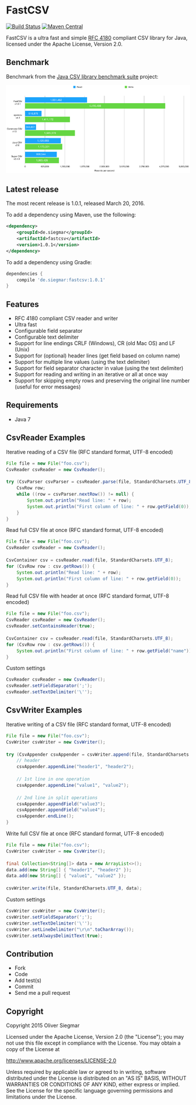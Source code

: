 FastCSV
=======

[![Build Status](https://api.travis-ci.org/osiegmar/FastCSV.svg)](https://travis-ci.org/osiegmar/FastCSV)
[![Maven Central](https://maven-badges.herokuapp.com/maven-central/de.siegmar/fastcsv/badge.svg)](https://maven-badges.herokuapp.com/maven-central/de.siegmar/fastcsv)

FastCSV is a ultra fast and simple [RFC 4180](http://tools.ietf.org/html/rfc4180) compliant CSV 
library for Java, licensed under the Apache License, Version 2.0.


## Benchmark

Benchmark from the
[Java CSV library benchmark suite](https://github.com/osiegmar/JavaCsvBenchmarkSuite) project:

![Benchmark](benchmark.png "Benchmark")


Latest release
--------------

The most recent release is 1.0.1, released March 20, 2016.

To add a dependency using Maven, use the following:

```xml
<dependency>
    <groupId>de.siegmar</groupId>
    <artifactId>fastcsv</artifactId>
    <version>1.0.1</version>
</dependency>
```

To add a dependency using Gradle:

```gradle
dependencies {
    compile 'de.siegmar:fastcsv:1.0.1'
}
```


Features
--------

- RFC 4180 compliant CSV reader and writer
- Ultra fast
- Configurable field separator
- Configurable text delimiter
- Support for line endings CRLF (Windows), CR (old Mac OS) and LF (Unix)
- Support for (optional) header lines (get field based on column name)
- Support for multiple line values (using the text delimiter)
- Support for field separator character in value (using the text delimiter)
- Support for reading and writing in an iterative or all at once way
- Support for skipping empty rows and preserving the original line number (useful for error messages)


Requirements
------------

- Java 7


CsvReader Examples
------------------

Iterative reading of a CSV file (RFC standard format, UTF-8 encoded)

```java
File file = new File("foo.csv");
CsvReader csvReader = new CsvReader();

try (CsvParser csvParser = csvReader.parse(file, StandardCharsets.UTF_8)) {
    CsvRow row;
    while ((row = csvParser.nextRow()) != null) {
        System.out.println("Read line: " + row);
        System.out.println("First column of line: " + row.getField(0));
    }
}
```

Read full CSV file at once (RFC standard format, UTF-8 encoded)

```java
File file = new File("foo.csv");
CsvReader csvReader = new CsvReader();

CsvContainer csv = csvReader.read(file, StandardCharsets.UTF_8);
for (CsvRow row : csv.getRows()) {
    System.out.println("Read line: " + row);
    System.out.println("First column of line: " + row.getField(0));
}
```


Read full CSV file with header at once (RFC standard format, UTF-8 encoded)

```java
File file = new File("foo.csv");
CsvReader csvReader = new CsvReader();
csvReader.setContainsHeader(true);

CsvContainer csv = csvReader.read(file, StandardCharsets.UTF_8);
for (CsvRow row : csv.getRows()) {
    System.out.println("First column of line: " + row.getField("name"));
}
```


Custom settings

```java
CsvReader csvReader = new CsvReader();
csvReader.setFieldSeparator(';');
csvReader.setTextDelimiter('\'');
```


CsvWriter Examples
------------------

Iterative writing of a CSV file (RFC standard format, UTF-8 encoded)

```java
File file = new File("foo.csv");
CsvWriter csvWriter = new CsvWriter();

try (CsvAppender csvAppender = csvWriter.append(file, StandardCharsets.UTF_8)) {
    // header
    csvAppender.appendLine("header1", "header2");

    // 1st line in one operation
    csvAppender.appendLine("value1", "value2");

    // 2nd line in split operations
    csvAppender.appendField("value3");
    csvAppender.appendField("value4");
    csvAppender.endLine();
}
```


Write full CSV file at once (RFC standard format, UTF-8 encoded)

```java
File file = new File("foo.csv");
CsvWriter csvWriter = new CsvWriter();

final Collection<String[]> data = new ArrayList<>();
data.add(new String[] { "header1", "header2" });
data.add(new String[] { "value1", "value2" });

csvWriter.write(file, StandardCharsets.UTF_8, data);
```


Custom settings

```java
CsvWriter csvWriter = new CsvWriter();
csvWriter.setFieldSeparator(';');
csvWriter.setTextDelimiter('\'');
csvWriter.setLineDelimiter("\r\n".toCharArray());
csvWriter.setAlwaysDelimitText(true);
```


Contribution
------------

- Fork
- Code
- Add test(s)
- Commit
- Send me a pull request


Copyright
---------

Copyright 2015 Oliver Siegmar

Licensed under the Apache License, Version 2.0 (the "License");
you may not use this file except in compliance with the License.
You may obtain a copy of the License at

   http://www.apache.org/licenses/LICENSE-2.0

Unless required by applicable law or agreed to in writing, software
distributed under the License is distributed on an "AS IS" BASIS,
WITHOUT WARRANTIES OR CONDITIONS OF ANY KIND, either express or implied.
See the License for the specific language governing permissions and
limitations under the License.
